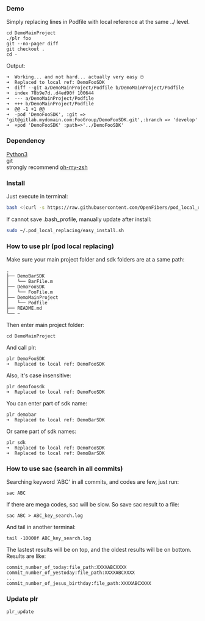 ### Demo

Simply replacing lines in Podfile with local reference at the same ../ level.

```
cd DemoMainProject
./plr foo
git --no-pager diff
git checkout .
cd -
```

Output: 

```
➜  Working... and not hard... actually very easy 🙄
➜  Replaced to local ref: DemoFooSDK
➜  diff --git a/DemoMainProject/Podfile b/DemoMainProject/Podfile
➜  index 78b9e7d..d4ed90f 100644
➜  --- a/DemoMainProject/Podfile
➜  +++ b/DemoMainProject/Podfile
➜  @@ -1 +1 @@
➜  -pod 'DemoFooSDK', :git => 'git@gitlab.mydomain.com:FooGroup/DemoFooSDK.git',:branch => 'develop'
➜  +pod 'DemoFooSDK' :path=>'../DemoFooSDK'
```

### Dependency

[Python3](https://www.python.org/download/releases/3.0/)  
git  
strongly recommend [oh-my-zsh](https://github.com/robbyrussell/oh-my-zsh)  

### Install

Just execute in terminal:  

```bash
bash <(curl -s https://raw.githubusercontent.com/OpenFibers/pod_local_replacing/master/easy_install.sh)
```

If cannot save .bash_profile, manually update after install:  

```bash
sudo ~/.pod_local_replacing/easy_install.sh
```

### How to use plr (pod local replacing)

Make sure your main project folder and sdk folders are at a same path:

```
.
├── DemoBarSDK
│   └── BarFile.m
├── DemoFooSDK
│   └── FooFile.m
├── DemoMainProject
│   └── Podfile
├── README.md
└── ~

```

Then enter main project folder:

```
cd DemoMainProject
```

And call plr:

```
plr DemoFooSDK
➜  Replaced to local ref: DemoFooSDK
```

Also, it's case insensitive:

```
plr demofoosdk
➜  Replaced to local ref: DemoFooSDK
```

You can enter part of sdk name:

```
plr demobar
➜  Replaced to local ref: DemoBarSDK
```

Or same part of sdk names:

```
plr sdk
➜  Replaced to local ref: DemoFooSDK
➜  Replaced to local ref: DemoBarSDK
```

### How to use sac (search in all commits)

Searching keyword 'ABC' in all commits, and codes are few, just run:  

```
sac ABC
```

If there are mega codes, sac will be slow. So save sac result to a file:  

```
sac ABC > ABC_key_search.log
```

And tail in another terminal:  

```
tail -10000f ABC_key_search.log
```

The lastest results will be on top, and the oldest results will be on bottom. Results are like:  

```
commit_number_of_today:file_path:XXXXABCXXXX
commit_number_of_yestoday:file_path:XXXXABCXXXX
...
commit_number_of_jesus_birthday:file_path:XXXXABCXXXX
```  


### Update plr

```
plr_update
```